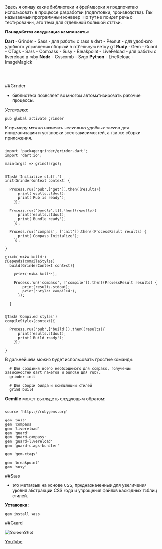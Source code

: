 <!--
title: Удобный pipline для работы 
date: 2015/08/18
id: 790ab9a6-d647-4669-9814-65715d0f23a0
category: Руководство к действию
icon: tutorial
labels:
  - Dart
  - Pipline
-->

Здесь я опишу какие библиотеки и фреймворки я предпочитаю использовать в процессе разработки (подготовки, производства). Так называемый программный конвеер. Но тут не пойдет речь о тестировании, это тема для отдельной большой статьи.

**Понадобятся следующие компоненты:**

  **Dart**
    - Grinder
    - Sass - для работы с sass в dart
    - Peanut - для удобного удобного управления сборкой в отбельную ветку git
  **Rudy**
    - Gem
    - Guard
    - CTags
    - Sass
    - Compass
    - Susy
    - Breakpoint
    - LiveReload - для работы с livereload в ruby
  **Node**
    - Csscomb
    - Svgo
  **Python**
    - LiveReload
    - ImageMagick


<br>
<br>

##Grinder
- библиотека позволяет во многом автоматизировать рабочие процессы.

*Установка:*
```language-bash
pub global activate grinder
```

К примеру можно написать несколько удобных тасков для инициализации и установки всех зависимостей, а так же сборки приложения.

```language-dart

import 'package:grinder/grinder.dart';
import 'dart:io';

main(args) => grind(args);


@Task('Initialize stuff.')
init(GrinderContext context) {

  Process.run('pub',['get']).then((results){
      print(results.stdout);
      print('Pub is ready'); 
    });

  Process.run('bundle',[]).then((results){
      print(results.stdout);
      print('Bundle ready');
    });

  Process.run('compass', ['init']).then((ProcessResult results) {
      print('Compass Initialize');
    });

}

@Task('Make build')
@Depends(compileStyles)
  build(GrinderContext context){
  
    print('Make build');
  
    Process.run('compass', ['compile']).then((ProcessResult results) {
        print(results.stdout);
        print('Styles compiled');
      });
       
  }


@Task('Compiled styles')
compileStyles(context){

  Process.run('pub',['build']).then((results){
      print(results.stdout);
      print('Build ready');
    });

}

```

В дальнейшем можно будет использовать простые команды:
```language-bash
  # Для создания всего необходимого для compass, получения зависимостей dart пакетов и bundle для ruby.
  grinder init 

  # Для сборки билда и компиляции стилей
  grind build
```

**Gemfile** может выглядеть следующим образом:

```language-ruby

source 'https://rubygems.org'

gem 'sass'
gem 'compass'
gem 'livereload'
gem 'guard'
gem 'guard-compass'
gem 'guard-livereload'
gem 'guard-ctags-bundler'

gem 'gem-ctags'

gem 'breakpoint'
gem 'susy'
```

##Sass 
- это метаязык на основе CSS, предназначенный для увеличения уровня абстракции CSS кода и упрощения файлов каскадных таблиц стилей.

**Установка:**
```language-bash
gem install sass
```

##Guard

![ScreenShot](https://raw.githubusercontent.com/Rasarts/Dart-Starter-Kit/preview/2015-03-14%2001_10_42.gif)

[YouTube](http://youtu.be/sSlGonSMSuM)
